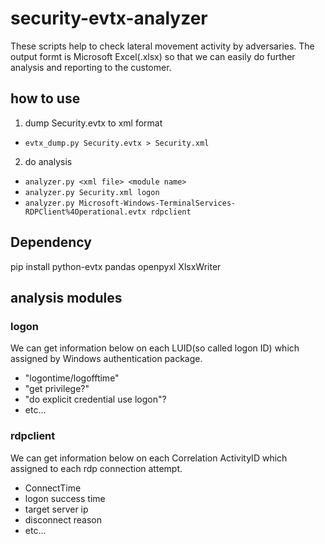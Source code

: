 # security-evtx-analyzer
These scripts help to check lateral movement activity by adversaries.
The output formt is Microsoft Excel(.xlsx) so that we can easily do further analysis and reporting to the customer.



## how to use
1. dump Security.evtx to xml format
 - `evtx_dump.py Security.evtx > Security.xml`
2. do analysis
 - `analyzer.py <xml file> <module name>`
 - `analyzer.py Security.xml logon`
 - `analyzer.py Microsoft-Windows-TerminalServices-RDPClient%4Operational.evtx rdpclient`

## Dependency
pip install python-evtx pandas openpyxl XlsxWriter

## analysis modules
### logon
We can get information below on each LUID(so called logon ID) which assigned by Windows authentication package.
* "logontime/logofftime"
* "get privilege?"
* "do explicit credential use logon"? 
* etc...

### rdpclient
We can get information below on each Correlation ActivityID which assigned to each rdp connection attempt.
* ConnectTime
* logon success time
* target server ip
* disconnect reason
* etc...
